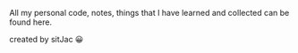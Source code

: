 All my personal code, notes, things that I have learned and collected can be found here.


created by sitJac 😀